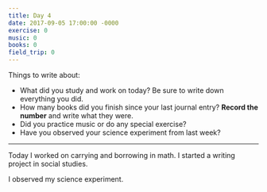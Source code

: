 ```yaml
---
title: Day 4
date: 2017-09-05 17:00:00 -0000
exercise: 0
music: 0
books: 0
field_trip: 0
---
```

Things to write about:

* What did you study and work on today? Be sure to write down everything you did.
* How many books did you finish since your last journal entry? **Record the number** and write what they were.
* Did you practice music or do any special exercise?
* Have you observed your science experiment from last week?

***

Today I worked on carrying and borrowing in math. I started a writing project in social studies.
                         
I observed my science experiment.                         
